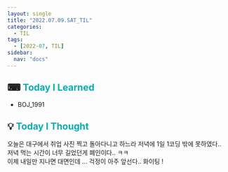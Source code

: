 ```yaml
---
layout: single
title: "2022.07.09.SAT_TIL"
categories:
  - TIL
tags:
  - [2022-07, TIL]
sidebar:
  nav: "docs"
---
```


## ⌨ <a style="color:#00adb5">Today I Learned</a>

- BOJ_1991

## 💡 <a style="color:#00adb5">Today I Thought</a>

오늘은 대구에서 취업 사진 찍고 돌아다니고 하느라 저녁에 1일 1코딩 밖에 못하였다..<br>
저녁 먹는 시간이 너무 길었던게 폐인이다.. ㅋㅋ<br>
이제 내일만 지나면 대면인데 ... 걱정이 아주 앞선다.. 화이팅 !
